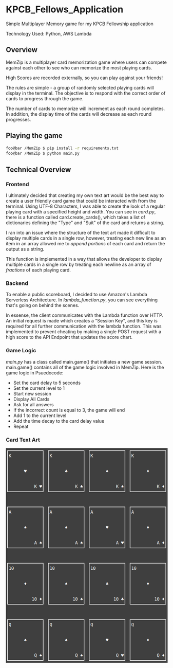 # KPCB_Fellows_Application
Simple Multiplayer Memory game for my KPCB Fellowship application

Technology Used: Python, AWS Lambda

## Overview

MemZip is a multiplayer card memorization game where users can compete against each other to see who can memorize the most playing cards.

High Scores are recorded externally, so you can play against your friends!

The rules are simple - a group of randomly selected playing cards
will display in the terminal.  The objective is to respond with the correct order of cards to progress through the game.

The number of cards to memorize will increment as each round completes.
In addition, the display time of the cards will decrease as each round progresses.

## Playing the game

```bash
foo@bar /MemZip $ pip install -r requirements.txt
foo@bar /MemZip $ python main.py
```

## Technical Overview

### Frontend

I ultimately decided that creating my own text art would be the best way to create a user friendly card game that could be interacted with from the terminal.  Using UTF-8 Characters, I was able to create the look of a regular playing card with a specified height and width.  You can see in *card.py*, there is a function called card.create_cards(), which takes a list of dictionaries defining the "Type" and "Suit" of the card and returns a string.

I ran into an issue where the structure of the text art made it difficult to display multiple cards in a single row, however, treating each new line as an item in an array allowed me to *append portions* of each card and return the output as a string.

This function is implemented in a way that allows the developer to display multiple cards in a single row by treating each newline as an array of *fractions* of each playing card.

### Backend

To enable a public scoreboard, I decided to use Amazon's Lambda Serverless Architecture.  In *lambda_function.py*, you can see everything that's going on behind the scenes.

In essense, the client communicates with the Lambda function over HTTP.  An initial request is made which creates a "Session Key", and this key is required for all further communication with the lambda function.  This was implemented to prevent cheating by making a single POST request with a high score to the API Endpoint that updates the score chart.

### Game Logic

*main.py* has a class called main.game() that initiates a new game session.  main.game() contains all of the game logic involved in MemZip.  Here is the game logic in Psuedocode:


- Set the card delay to 5 seconds
- Set the current level to 1
- Start new session
- Display All Cards
- Ask for all answers
- If the incorrect count is equal to 3, the game will end
- Add 1 to the current level
- Add the time decay to the card delay value
- Repeat

### Card Text Art

[![N|Solid](static/cards1.png)](#)
